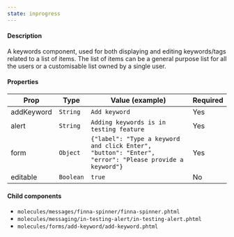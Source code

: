 ```yaml
---
state: inprogress
---
```


#### Description

A keywords component, used for both displaying and editing keywords/tags related to a list of items. The list of items can be a general purpose list for all the users or a customisable list owned by a single user.

#### Properties

| Prop       | Type      | Value (example)                                                                                       | Required |
| ---------- | --------- | ----------------------------------------------------------------------------------------------------- | -------- |
| addKeyword | `String`  | `Add keyword`                                                                                         | Yes      |
| alert      | `String`  | `Adding keywords is in testing feature`                                                               | Yes      |
| form       | `Object`  | `{"label": "Type a keyword and click Enter", "button": "Enter", "error": "Please provide a keyword"}` | Yes      |
| editable   | `Boolean` | `true`                                                                                                | No       |

#### Child components

- `molecules/messages/finna-spinner/finna-spinner.phtml`
- `molecules/messaging/in-testing-alert/in-testing-alert.phtml`
- `molecules/forms/add-keyword/add-keyword.phtml`
